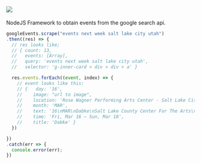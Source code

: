 <h1><img src="https://raw.githubusercontent.com/jspenc72/google-events/blob/master/.github/ge.jpg"/>
</h1>


NodeJS Framework to obtain events from the google search api.




```js
googleEvents.scrape("events next week salt lake city utah")
.then((res) => {
  // res looks like;
  // { count: 13,
  //   events: [Array],
  //   query: 'events next week salt lake city utah',
  //   selector: 'g-inner-card > div > div > a' }

  res.events.forEach((event, index) => {
    // event looks like this:
    // {   day: '16',
    //    image: "url to image",
    //    location: 'Rose Wagner Performing Arts Center · Salt Lake City, UT',
    //    month: 'MAR',
    //    text: '16\nMAR\nDabke\nSalt Lake County Center For The Arts\nFri, Mar 16 – Sun, Mar 18\nRose Wagner Performing Arts Center · Salt Lake City, UT\n\n',
    //    time: 'Fri, Mar 16 – Sun, Mar 18',
    //    title: 'Dabke' }
  })

})
.catch(err => {
  console.error(err);
})

```
